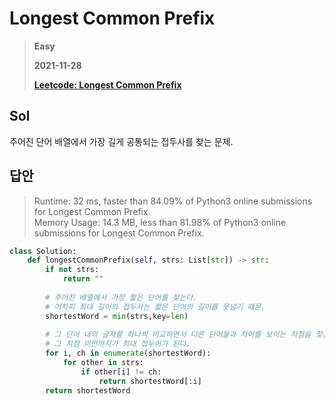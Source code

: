 # Longest Common Prefix
> **Easy**
>
> **2021-11-28**
>
> **[Leetcode: Longest Common Prefix](https://leetcode.com/problems/longest-common-prefix)**


## Sol
주어진 단어 배열에서 가장 길게 공통되는 접두사를 찾는 문제.

## 답안
> Runtime: 32 ms, faster than 84.09% of Python3 online submissions for Longest Common Prefix.  
> Memory Usage: 14.3 MB, less than 81.98% of Python3 online submissions for Longest Common Prefix.
```python
class Solution:
    def longestCommonPrefix(self, strs: List[str]) -> str:
        if not strs:
            return ""
        
        # 주어진 배열에서 가장 짧은 단어를 찾는다.
        # 어차피 최대 길이의 접두사는 짧은 단어의 길이를 못넘기 때문.
        shortestWord = min(strs,key=len)
        
        # 그 단어 내의 글자를 하나씩 비교하면서 다른 단어들과 차이를 보이는 지점을 찾는다. 
        # 그 지점 미만까지가 최대 접두어가 된다.
        for i, ch in enumerate(shortestWord):
            for other in strs:
                if other[i] != ch:
                    return shortestWord[:i]
        return shortestWord 
```